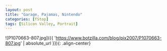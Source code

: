 ```yaml
---
layout: post
title: "Garage, Pajamas, Nintendo"
categories: [fStop]
tags: [Silicon Valley, Portrait]
---
```



![P1070663-807.jpg]({{ 'https://www.botzilla.com/blog/pix2007/P1070663-807.jpg' | absolute_url }}){: .align-center}

